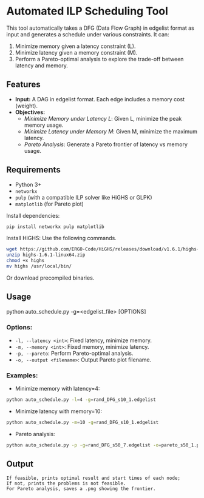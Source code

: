# Automated ILP Scheduling Tool

This tool automatically takes a DFG (Data Flow Graph) in edgelist format as input and generates a schedule under various constraints. It can:

1. Minimize memory given a latency constraint (L).
2. Minimize latency given a memory constraint (M).
3. Perform a Pareto-optimal analysis to explore the trade-off between latency and memory.

## Features
- **Input:** A DAG in edgelist format. Each edge includes a memory cost (weight).
- **Objectives:**  
  - *Minimize Memory under Latency L*: Given L, minimize the peak memory usage.  
  - *Minimize Latency under Memory M*: Given M, minimize the maximum latency.  
  - *Pareto Analysis*: Generate a Pareto frontier of latency vs memory usage.

## Requirements
- Python 3+
- `networkx`
- `pulp` (with a compatible ILP solver like HiGHS or GLPK)
- `matplotlib` (for Pareto plot)

Install dependencies:
```bash
pip install networkx pulp matplotlib
```
Install HiGHS:
Use the following commands.
```bash
wget https://github.com/ERGO-Code/HiGHS/releases/download/v1.6.1/highs-1.6.1-linux64.zip
unzip highs-1.6.1-linux64.zip
chmod +x highs
mv highs /usr/local/bin/
```
Or download precompiled binaries.
## Usage

python auto_schedule.py -g=<edgelist_file> [OPTIONS]

### Options:

- `-l, --latency <int>`: Fixed latency, minimize memory.
- `-m, --memory <int>`: Fixed memory, minimize latency.
- `-p, --pareto`: Perform Pareto-optimal analysis.
- `-o, --output <filename>`: Output Pareto plot filename.

### Examples:
- Minimize memory with latency=4:
```bash
python auto_schedule.py -l=4 -g=rand_DFG_s10_1.edgelist
```
- Minimize latency with memory=10:
```bash
python auto_schedule.py -m=10 -g=rand_DFG_s10_1.edgelist
```

- Pareto analysis:
```bash
python auto_schedule.py -p -g=rand_DFG_s50_7.edgelist -o=pareto_s50_1.png
```

## Output

    If feasible, prints optimal result and start times of each node;
    If not, prints the problems is not feasible.
    For Pareto analysis, saves a .png showing the frontier.
